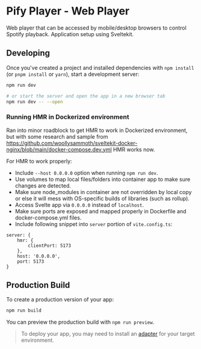 # Pify Player - Web Player

Web player that can be accessed by mobile/desktop browsers to control Spotify playback. Application setup using Sveltekit.

## Developing

Once you've created a project and installed dependencies with `npm install` (or `pnpm install` or `yarn`), start a development server:

```bash
npm run dev

# or start the server and open the app in a new browser tab
npm run dev -- --open
```

### Running HMR in Dockerized environment

Ran into minor roadblock to get HMR to work in Dockerized environment, but with some research and sample from https://github.com/woollysammoth/sveltekit-docker-nginx/blob/main/docker-compose.dev.yml HMR works now.

For HMR to work properly:

- Include `--host 0.0.0.0` option when running `npm run dev`.
- Use volumes to map local files/folders into container app to make sure changes are detected.
- Make sure node_modules in container are not overridden by local copy or else it will mess with OS-specific builds of libraries (such as rollup).
- Access Svelte app via `0.0.0.0` instead of `localhost`.
- Make sure ports are exposed and mapped properly in Dockerfile and docker-compose.yml files.
- Include following snippet into `server` portion of `vite.config.ts`:

```
server: {
    hmr: {
        clientPort: 5173
    },
    host: '0.0.0.0',
    port: 5173
}
```

## Production Build

To create a production version of your app:

```bash
npm run build
```

You can preview the production build with `npm run preview`.

> To deploy your app, you may need to install an [adapter](https://svelte.dev/docs/kit/adapters) for your target environment.
